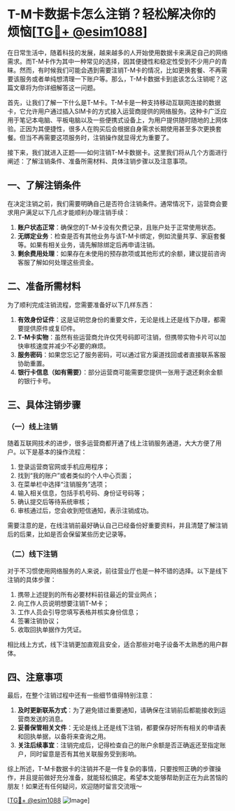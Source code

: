 # T-M卡数据卡怎么注销？轻松解决你的烦恼[[TG💪+ @esim1088](https://t.me/s/esim1088)]

在日常生活中，随着科技的发展，越来越多的人开始使用数据卡来满足自己的网络需求。而T-M卡作为其中一种常见的选择，因其便捷性和稳定性受到不少用户的青睐。然而，有时候我们可能会遇到需要注销T-M卡的情况，比如更换套餐、不再需要该服务或者单纯想清理一下账户等。那么，T-M卡数据卡到底该怎么注销呢？这篇文章将为你详细解答这一问题。

首先，让我们了解一下什么是T-M卡。T-M卡是一种支持移动互联网连接的数据卡，它允许用户通过插入SIM卡的方式接入运营商提供的网络服务。这种卡广泛应用于笔记本电脑、平板电脑以及一些便携式设备上，为用户提供随时随地的上网体验。正因为其便捷性，很多人在购买后会根据自身需求长期使用甚至多次更换套餐。但当不再需要这项服务时，注销操作就显得尤为重要了。

接下来，我们就进入正题——如何注销T-M卡数据卡。这里我们将从几个方面进行阐述：了解注销条件、准备所需材料、具体注销步骤以及注意事项。

## 一、了解注销条件

在决定注销之前，我们需要明确自己是否符合注销条件。通常情况下，运营商会要求用户满足以下几点才能顺利办理注销手续：

1. **账户状态正常**：确保您的T-M卡没有欠费记录，且账户处于正常使用状态。
2. **无绑定业务**：检查是否有其他业务与该T-M卡绑定，例如流量共享、家庭套餐等。如果有相关业务，请先解除绑定后再申请注销。
3. **剩余费用处理**：如果存在未使用的预存款项或其他形式的余额，建议提前咨询客服了解如何处理这些资金。

## 二、准备所需材料

为了顺利完成注销流程，您需要准备好以下几样东西：

1. **有效身份证件**：这是证明您身份的重要文件，无论是线上还是线下办理，都需要提供原件或复印件。
2. **T-M卡实物**：虽然有些运营商允许仅凭号码即可注销，但携带实物卡片可以加快审核速度并减少不必要的麻烦。
3. **服务密码**：如果您忘记了服务密码，可以通过官方渠道找回或者直接联系客服协助重置。
4. **银行卡信息（如有需要）**：部分运营商可能需要您提供一张用于退还剩余金额的银行卡号。

## 三、具体注销步骤

### （一）线上注销

随着互联网技术的进步，很多运营商都开通了线上注销服务通道，大大方便了用户。以下是基本的操作流程：

1. 登录运营商官网或手机应用程序；
2. 找到“我的账户”或者类似的个人中心页面；
3. 在菜单栏中选择“注销服务”选项；
4. 输入相关信息，包括手机号码、身份证号码等；
5. 确认提交后等待系统审核；
6. 审核通过后，您会收到短信通知，表示注销成功。

需要注意的是，在线注销前最好确认自己已经备份好重要资料，并且清楚了解注销后的后果，比如是否会保留某些历史记录等。

### （二）线下注销

对于不习惯使用网络服务的人来说，前往营业厅也是一种不错的选择。以下是线下注销的具体步骤：

1. 携带上述提到的所有必要材料前往最近的营业网点；
2. 向工作人员说明想要注销T-M卡；
3. 工作人员会引导您填写表格并核实身份信息；
4. 签署注销协议；
5. 收取回执单据作为凭证。

相比线上方式，线下注销更加直观且安全，适合那些对电子设备不太熟悉的用户群体。

## 四、注意事项

最后，在整个注销过程中还有一些细节值得特别注意：

1. **及时更新联系方式**：为了避免错过重要通知，请确保在注销前后都能接收到运营商发送的消息。
2. **妥善保管相关文件**：无论是线上还是线下注销，都要保存好所有相关的申请表和回执单据，以备将来查询之用。
3. **关注后续事宜**：注销完成后，记得检查自己的账户余额是否正确返还至指定账户，同时留意是否有其他关联服务受到影响。

综上所述，T-M卡数据卡的注销并不是一件复杂的事情，只要按照正确的步骤操作，并且提前做好充分准备，就能轻松搞定。希望本文能够帮助到正在为此苦恼的朋友！如果还有任何疑问，欢迎随时留言交流哦～

[[TG💪+ @esim1088](https://t.me/s/esim1088) ![Image](https://i.postimg.cc/4NQfJmqS/Snipaste-2025-05-13-00-14-12.png)]